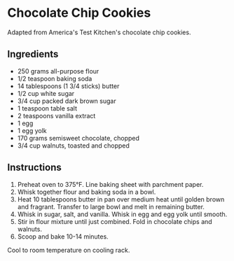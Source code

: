 # Chocolate Chip Cookies

Adapted from America's Test Kitchen's chocolate chip cookies.

## Ingredients

- 250 grams all-purpose flour
- 1/2 teaspoon baking soda
- 14 tablespoons (1 3/4 sticks) butter
- 1/2 cup white sugar
- 3/4 cup packed dark brown sugar
- 1 teaspoon table salt
- 2 teaspoons vanilla extract
- 1 egg
- 1 egg yolk
- 170 grams semisweet chocolate, chopped
- 3/4 cup walnuts, toasted and chopped 

## Instructions

1. Preheat oven to 375°F. Line baking sheet with parchment paper.
2. Whisk together flour and baking soda in a bowl.
3. Heat 10 tablespoons butter in pan over medium heat until golden brown and fragrant. Transfer to large bowl and melt in remaining butter.
4. Whisk in sugar, salt, and vanilla. Whisk in egg and egg yolk until smooth.
5. Stir in flour mixture until just combined. Fold in chocolate chips and walnuts.
6. Scoop and bake 10-14 minutes.

Cool to room temperature on cooling rack.
